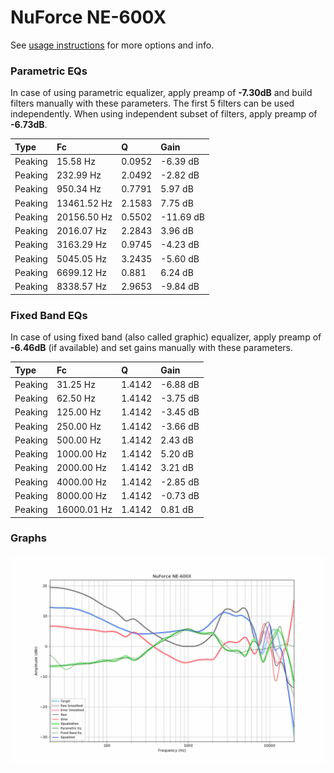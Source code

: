 # NuForce NE-600X
See [usage instructions](https://github.com/jaakkopasanen/AutoEq#usage) for more options and info.

### Parametric EQs
In case of using parametric equalizer, apply preamp of **-7.30dB** and build filters manually
with these parameters. The first 5 filters can be used independently.
When using independent subset of filters, apply preamp of **-6.73dB**.

| Type    | Fc          |      Q | Gain      |
|:--------|:------------|:-------|:----------|
| Peaking | 15.58 Hz    | 0.0952 | -6.39 dB  |
| Peaking | 232.99 Hz   | 2.0492 | -2.82 dB  |
| Peaking | 950.34 Hz   | 0.7791 | 5.97 dB   |
| Peaking | 13461.52 Hz | 2.1583 | 7.75 dB   |
| Peaking | 20156.50 Hz | 0.5502 | -11.69 dB |
| Peaking | 2016.07 Hz  | 2.2843 | 3.96 dB   |
| Peaking | 3163.29 Hz  | 0.9745 | -4.23 dB  |
| Peaking | 5045.05 Hz  | 3.2435 | -5.60 dB  |
| Peaking | 6699.12 Hz  | 0.881  | 6.24 dB   |
| Peaking | 8338.57 Hz  | 2.9653 | -9.84 dB  |

### Fixed Band EQs
In case of using fixed band (also called graphic) equalizer, apply preamp of **-6.46dB**
(if available) and set gains manually with these parameters.

| Type    | Fc          |      Q | Gain     |
|:--------|:------------|:-------|:---------|
| Peaking | 31.25 Hz    | 1.4142 | -6.88 dB |
| Peaking | 62.50 Hz    | 1.4142 | -3.75 dB |
| Peaking | 125.00 Hz   | 1.4142 | -3.45 dB |
| Peaking | 250.00 Hz   | 1.4142 | -3.66 dB |
| Peaking | 500.00 Hz   | 1.4142 | 2.43 dB  |
| Peaking | 1000.00 Hz  | 1.4142 | 5.20 dB  |
| Peaking | 2000.00 Hz  | 1.4142 | 3.21 dB  |
| Peaking | 4000.00 Hz  | 1.4142 | -2.85 dB |
| Peaking | 8000.00 Hz  | 1.4142 | -0.73 dB |
| Peaking | 16000.01 Hz | 1.4142 | 0.81 dB  |

### Graphs
![](./NuForce%20NE-600X.png)